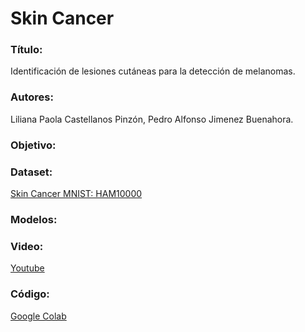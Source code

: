 # Skin Cancer
### Título:
Identificación de lesiones cutáneas para la detección de melanomas.

### Autores:
Liliana Paola Castellanos Pinzón, Pedro Alfonso Jimenez Buenahora.
### Objetivo:

### Dataset:
[Skin Cancer MNIST: HAM10000](https://www.kaggle.com/kmader/skin-cancer-mnist-ham10000)
### Modelos:

### Video:
[Youtube](https://www.youtube.com/)
### Código:
[Google Colab](https://colab.research.google.com/)

